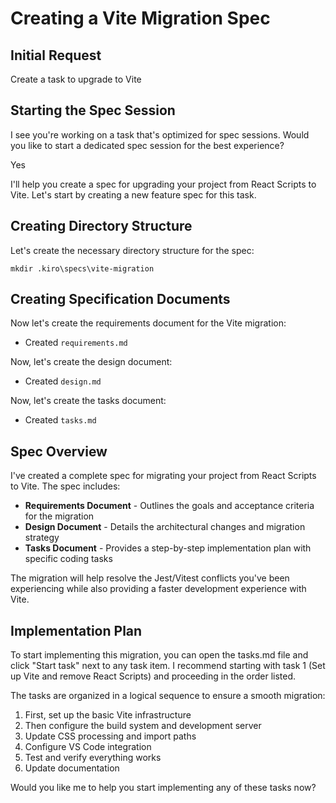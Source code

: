 # Creating a Vite Migration Spec

## Initial Request

Create a task to upgrade to Vite

## Starting the Spec Session

I see you're working on a task that's optimized for spec sessions. Would you like to start a dedicated spec session for the best experience?

Yes

I'll help you create a spec for upgrading your project from React Scripts to Vite. Let's start by creating a new feature spec for this task.

## Creating Directory Structure

Let's create the necessary directory structure for the spec:

```
mkdir .kiro\specs\vite-migration
```

## Creating Specification Documents

Now let's create the requirements document for the Vite migration:
- Created `requirements.md`

Now, let's create the design document:
- Created `design.md`

Now, let's create the tasks document:
- Created `tasks.md`

## Spec Overview

I've created a complete spec for migrating your project from React Scripts to Vite. The spec includes:

- **Requirements Document** - Outlines the goals and acceptance criteria for the migration
- **Design Document** - Details the architectural changes and migration strategy
- **Tasks Document** - Provides a step-by-step implementation plan with specific coding tasks

The migration will help resolve the Jest/Vitest conflicts you've been experiencing while also providing a faster development experience with Vite.

## Implementation Plan

To start implementing this migration, you can open the tasks.md file and click "Start task" next to any task item. I recommend starting with task 1 (Set up Vite and remove React Scripts) and proceeding in the order listed.

The tasks are organized in a logical sequence to ensure a smooth migration:

1. First, set up the basic Vite infrastructure
2. Then configure the build system and development server
3. Update CSS processing and import paths
4. Configure VS Code integration
5. Test and verify everything works
6. Update documentation

Would you like me to help you start implementing any of these tasks now?